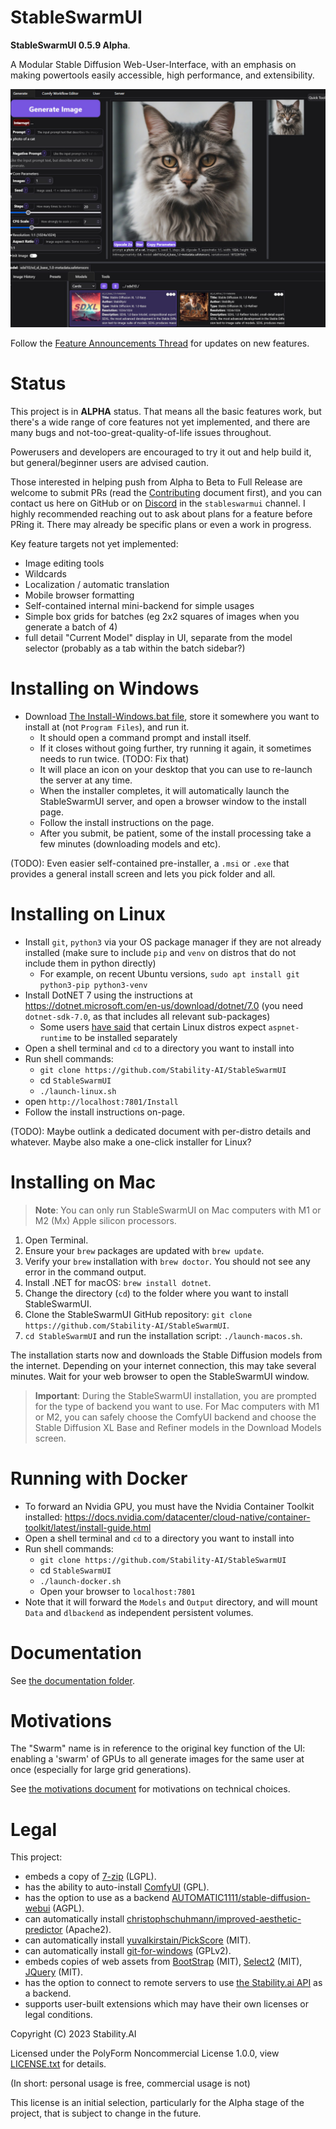 # StableSwarmUI

**StableSwarmUI 0.5.9 Alpha**.

A Modular Stable Diffusion Web-User-Interface, with an emphasis on making powertools easily accessible, high performance, and extensibility.

![ui-screenshot](.github/images/stableswarmui.jpg)

Follow the [Feature Announcements Thread](https://github.com/Stability-AI/StableSwarmUI/discussions/11) for updates on new features.

# Status

This project is in **ALPHA** status. That means all the basic features work, but there's a wide range of core features not yet implemented, and there are many bugs and not-too-great-quality-of-life issues throughout.

Powerusers and developers are encouraged to try it out and help build it, but general/beginner users are advised caution.

Those interested in helping push from Alpha to Beta to Full Release are welcome to submit PRs (read the [Contributing](/CONTRIBUTING.md) document first), and you can contact us here on GitHub or on [Discord](https://discord.gg/stablediffusion) in the `stableswarmui` channel. I highly recommended reaching out to ask about plans for a feature before PRing it. There may already be specific plans or even a work in progress.

Key feature targets not yet implemented:
- Image editing tools
- Wildcards
- Localization / automatic translation
- Mobile browser formatting
- Self-contained internal mini-backend for simple usages
- Simple box grids for batches (eg 2x2 squares of images when you generate a batch of 4)
- full detail "Current Model" display in UI, separate from the model selector (probably as a tab within the batch sidebar?)

# Installing on Windows

- Download [The Install-Windows.bat file](https://github.com/Stability-AI/StableSwarmUI/releases/download/0.5.8-Alpha/install-windows.bat), store it somewhere you want to install at (not `Program Files`), and run it.
    - It should open a command prompt and install itself.
    - If it closes without going further, try running it again, it sometimes needs to run twice. (TODO: Fix that)
    - It will place an icon on your desktop that you can use to re-launch the server at any time.
    - When the installer completes, it will automatically launch the StableSwarmUI server, and open a browser window to the install page.
    - Follow the install instructions on the page.
    - After you submit, be patient, some of the install processing take a few minutes (downloading models and etc).

(TODO): Even easier self-contained pre-installer, a `.msi` or `.exe` that provides a general install screen and lets you pick folder and all.

# Installing on Linux

- Install `git`, `python3` via your OS package manager if they are not already installed (make sure to include `pip` and `venv` on distros that do not include them in python directly)
    - For example, on recent Ubuntu versions, `sudo apt install git python3-pip python3-venv`
- Install DotNET 7 using the instructions at https://dotnet.microsoft.com/en-us/download/dotnet/7.0 (you need `dotnet-sdk-7.0`, as that includes all relevant sub-packages)
    - Some users [have said](https://github.com/Stability-AI/StableSwarmUI/pull/6) that certain Linux distros expect `aspnet-runtime` to be installed separately
- Open a shell terminal and `cd` to a directory you want to install into
- Run shell commands:
    - `git clone https://github.com/Stability-AI/StableSwarmUI`
    - cd `StableSwarmUI`
    - `./launch-linux.sh`
- open `http://localhost:7801/Install`
- Follow the install instructions on-page.

(TODO): Maybe outlink a dedicated document with per-distro details and whatever. Maybe also make a one-click installer for Linux?

# Installing on Mac

> **Note**: You can only run StableSwarmUI on Mac computers with M1 or M2 (Mx) Apple silicon processors.

1. Open Terminal.
2. Ensure your `brew` packages are updated with `brew update`.
3. Verify your `brew` installation with `brew doctor`. You should not see any error in the command output.
4. Install .NET for macOS: `brew install dotnet`.
5. Change the directory (`cd`) to the folder where you want to install StableSwarmUI.
6. Clone the StableSwarmUI GitHub repository: `git clone https://github.com/Stability-AI/StableSwarmUI`.
7. `cd StableSwarmUI` and run the installation script: `./launch-macos.sh`.

The installation starts now and downloads the Stable Diffusion models from the internet. Depending on your internet connection, this may take several minutes. Wait for your web browser to open the StableSwarmUI window.

> **Important**: During the StableSwarmUI installation, you are prompted for the type of backend you want to use. For Mac computers with M1 or M2, you can safely choose the ComfyUI backend and choose the Stable Diffusion XL Base and Refiner models in the Download Models screen.

# Running with Docker

- To forward an Nvidia GPU, you must have the Nvidia Container Toolkit installed: https://docs.nvidia.com/datacenter/cloud-native/container-toolkit/latest/install-guide.html
- Open a shell terminal and `cd` to a directory you want to install into
- Run shell commands:
    - `git clone https://github.com/Stability-AI/StableSwarmUI`
    - cd `StableSwarmUI`
    - `./launch-docker.sh`
    - Open your browser to `localhost:7801`
- Note that it will forward the `Models` and `Output` directory, and will mount `Data` and `dlbackend` as independent persistent volumes.

# Documentation

See [the documentation folder](docs).

# Motivations

The "Swarm" name is in reference to the original key function of the UI: enabling a 'swarm' of GPUs to all generate images for the same user at once (especially for large grid generations).

See [the motivations document](/docs/Motivations.md) for motivations on technical choices.

# Legal

This project:
- embeds a copy of [7-zip](https://7-zip.org/download.html) (LGPL).
- has the ability to auto-install [ComfyUI](https://github.com/comfyanonymous/ComfyUI) (GPL).
- has the option to use as a backend [AUTOMATIC1111/stable-diffusion-webui](https://github.com/AUTOMATIC1111/stable-diffusion-webui) (AGPL).
- can automatically install [christophschuhmann/improved-aesthetic-predictor](https://github.com/christophschuhmann/improved-aesthetic-predictor) (Apache2).
- can automatically install [yuvalkirstain/PickScore](https://github.com/yuvalkirstain/PickScore) (MIT).
- can automatically install [git-for-windows](https://git-scm.com/download/win) (GPLv2).
- embeds copies of web assets from [BootStrap](https://getbootstrap.com/) (MIT), [Select2](https://select2.org/) (MIT), [JQuery](https://jquery.com/) (MIT).
- has the option to connect to remote servers to use [the Stability.ai API](https://dreamstudio.com/api/start/) as a backend.
- supports user-built extensions which may have their own licenses or legal conditions.

Copyright (C) 2023 Stability.AI

Licensed under the PolyForm Noncommercial License 1.0.0, view [LICENSE.txt](/LICENSE.txt) for details.

(In short: personal usage is free, commercial usage is not)

This license is an initial selection, particularly for the Alpha stage of the project, that is subject to change in the future.
